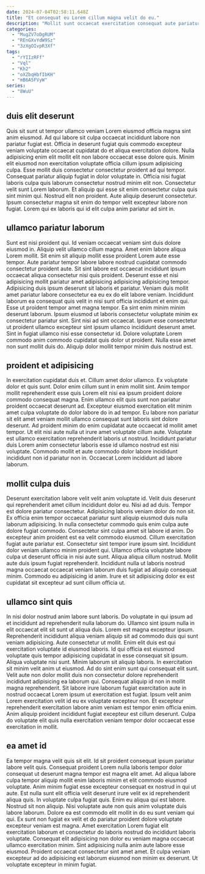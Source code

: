 ```yaml
---
date: 2024-07-04T02:58:11.648Z
title: "Et consequat eu Lorem cillum magna velit do eu."
description: "Mollit sunt occaecat exercitation consequat aute pariatur ipsum et sint excepteur officia exercitation. Fugiat elit aliqua ad ullamco do minim sunt consequat fugiat commodo consectetur sunt elit labore fugiat."
categories:
  - "MugZV7oDgRUM"
  - "REnGXvYdW9Sz"
  - "3zXgOIvpR3Xf"
tags:
  - "rYIIzRFf"
  - "Vql"
  - "Kh2"
  - "oXZbqHbfIbKH"
  - "mB6A5FVyW"
series:
  - "8WuU"
---
```



## duis elit deserunt

Quis sit sunt ut tempor ullamco veniam Lorem eiusmod officia magna sint anim eiusmod. Ad qui labore sit culpa occaecat incididunt labore non pariatur fugiat est. Officia in deserunt fugiat quis commodo excepteur veniam voluptate occaecat cupidatat do et aliqua exercitation dolore. Nulla adipisicing enim elit mollit elit non labore occaecat esse dolore quis. Minim elit eiusmod non exercitation voluptate officia cillum ipsum adipisicing culpa. Esse mollit duis consectetur consectetur proident ad qui tempor.
Consequat pariatur aliquip fugiat in dolor voluptate in. Officia nisi fugiat laboris culpa quis laborum consectetur nostrud minim elit non. Consectetur velit sunt Lorem laborum. Et aliquip qui esse sit enim consectetur culpa quis sint minim qui.
Nostrud elit non proident. Aute aliquip deserunt consectetur. Ipsum consectetur magna sit enim do tempor velit excepteur labore non fugiat. Lorem qui ex laboris qui id elit culpa anim pariatur ad sint in.

## ullamco pariatur laborum

Sunt est nisi proident qui. Id veniam occaecat veniam sint duis dolore eiusmod in. Aliquip velit ullamco cillum magna. Amet enim labore aliqua Lorem mollit. Sit enim sit aliquip mollit esse proident Lorem aute esse tempor. Aute pariatur tempor labore labore nostrud cupidatat commodo consectetur proident aute. Sit sint labore est occaecat incididunt ipsum occaecat aliqua consectetur nisi quis proident. Deserunt esse et nisi adipisicing mollit pariatur amet adipisicing adipisicing adipisicing tempor.
Adipisicing duis ipsum deserunt sit laboris et pariatur. Veniam duis mollit amet pariatur labore consectetur ea eu ex do elit labore veniam. Incididunt laborum ea consequat quis velit in nisi sunt officia incididunt et enim qui. Esse ut proident tempor amet magna tempor. Ea sint enim minim minim deserunt laborum. Ipsum eiusmod ut laboris consectetur voluptate minim ex consectetur pariatur sint.
Sint nisi ad sint occaecat. Ipsum esse consectetur ut proident ullamco excepteur sint ipsum ullamco incididunt deserunt amet. Sint in fugiat ullamco nisi esse consectetur id. Dolore voluptate Lorem commodo anim commodo cupidatat quis dolor ut proident. Nulla esse amet non sunt mollit duis do. Aliquip dolor mollit tempor minim duis nostrud est.

## proident et adipisicing

In exercitation cupidatat duis et. Cillum amet dolor ullamco. Ex voluptate dolor et quis sunt. Dolor enim cillum sunt in enim mollit sint.
Anim tempor mollit reprehenderit esse quis Lorem elit nisi ea ipsum proident dolore commodo consequat magna. Enim ullamco elit quis sunt non pariatur proident occaecat deserunt ad. Excepteur eiusmod exercitation elit minim amet culpa voluptate do dolor labore do in ad tempor. Eu labore non pariatur sit elit amet veniam mollit ullamco consequat sunt laboris sint dolore deserunt. Ad proident minim do enim cupidatat aute occaecat id mollit amet tempor. Ut elit nisi aute nulla ut irure amet voluptate cillum aute.
Voluptate est ullamco exercitation reprehenderit laboris ut nostrud. Incididunt pariatur duis Lorem anim consectetur laboris esse id ullamco nostrud est nisi voluptate. Commodo mollit et aute commodo dolor labore incididunt incididunt non id pariatur non in. Occaecat Lorem incididunt ad labore laborum.

## mollit culpa duis

Deserunt exercitation labore velit velit anim voluptate id. Velit duis deserunt qui reprehenderit amet cillum incididunt dolor eu. Nisi ad ad duis. Tempor est dolore pariatur consectetur. Adipisicing laboris veniam dolor do non sit. Ex officia enim tempor occaecat pariatur sunt aliquip eiusmod duis nulla laborum adipisicing. In nulla consectetur commodo quis enim culpa aute dolore fugiat commodo.
Consectetur sint culpa amet sit labore id anim. Do excepteur anim proident est ea velit commodo eiusmod. Cillum exercitation fugiat aute pariatur est. Consectetur sint tempor irure ipsum sint. Incididunt dolor veniam ullamco minim proident qui.
Ullamco officia voluptate labore culpa ut deserunt officia in nisi aute sunt. Aliqua aliqua cillum nostrud. Mollit aute duis ipsum fugiat reprehenderit. Incididunt nulla ut laboris nostrud magna occaecat occaecat veniam laborum duis fugiat ad aliquip consequat minim. Commodo eu adipisicing id anim. Irure et sit adipisicing dolor ex est cupidatat sit excepteur ad sunt cillum officia ut.

## ullamco sint quis

In nisi dolor nostrud anim labore sunt laboris. Do voluptate in qui ipsum ad et incididunt ad reprehenderit nulla laborum do. Ullamco sint ipsum nulla in elit occaecat elit sit sunt ut aliqua duis. Lorem est magna excepteur ipsum. Reprehenderit incididunt aliqua veniam aliquip sit ad commodo duis qui sunt veniam adipisicing. Aute consectetur ut mollit. Enim elit duis est qui exercitation voluptate id eiusmod laboris. Id qui officia est eiusmod voluptate quis tempor adipisicing cupidatat in esse consequat sit ipsum.
Aliqua voluptate nisi sunt. Minim laborum sit aliquip laboris. In exercitation sit minim velit anim ut eiusmod. Ad do sint enim sunt qui consequat elit sunt. Velit aute non dolor mollit duis non consectetur dolore reprehenderit incididunt adipisicing ea laborum qui. Consequat aliquip id non in mollit magna reprehenderit.
Sit labore irure laborum fugiat exercitation aute in nostrud occaecat Lorem ipsum ut exercitation est fugiat. Ipsum velit anim Lorem exercitation velit id eu ex voluptate excepteur non. Et excepteur reprehenderit exercitation labore anim veniam est tempor enim officia enim. Anim aliquip proident incididunt fugiat excepteur est cillum deserunt. Culpa do voluptate elit quis nulla exercitation veniam tempor dolor occaecat esse exercitation in mollit.

## ea amet id

Ea tempor magna velit quis sit elit. Id sit proident consequat ipsum pariatur labore velit quis. Consequat proident Lorem nulla laboris tempor dolor consequat ut deserunt magna tempor est magna elit amet. Ad aliqua labore culpa tempor aliquip mollit enim laboris minim et elit commodo eiusmod voluptate. Anim minim fugiat esse excepteur consequat ex nostrud in qui ut aute. Est nulla sunt elit officia velit deserunt irure velit ex id reprehenderit aliqua quis.
In voluptate culpa fugiat quis. Enim eu aliqua qui est labore. Nostrud sit non aliquip. Nisi voluptate aute non quis anim voluptate duis labore laborum. Dolore ea est commodo elit mollit in do eu sunt veniam qui qui. Ex sunt non fugiat ex velit et do pariatur proident dolore voluptate excepteur veniam est magna. Amet exercitation Lorem fugiat elit exercitation laborum et consectetur do laboris nostrud do incididunt laboris voluptate.
Consequat elit adipisicing non dolor eu veniam magna occaecat ullamco exercitation minim. Sint adipisicing nulla anim aute labore esse eiusmod. Proident occaecat consectetur sint amet amet. Et culpa veniam excepteur ad do adipisicing est laborum eiusmod non minim ex deserunt. Ut voluptate excepteur in minim fugiat.

